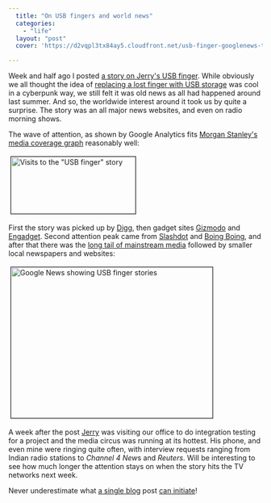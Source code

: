 ```yaml
---
  title: "On USB fingers and world news"
  categories: 
    - "life"
  layout: "post"
  cover: 'https://d2vqpl3tx84ay5.cloudfront.net/usb-finger-googlenews-tm.jpg'

---
```

<p>
Week and half ago I posted <a href="http://bergie.iki.fi/blog/when_reality_meets_product_concepts/">a story on Jerry's USB finger</a>. While obviously we all thought the idea of <a href="http://protoblogr.net/blog/view/usb_finger-more_details.html">replacing a lost finger with USB storage</a> was cool in a cyberpunk way, we still felt it was old news as all had happened around last summer. And so, the worldwide interest around it took us by quite a surprise. The story was an all major news websites, and even on radio morning shows.
</p><p>
The wave of attention, as shown by Google Analytics fits <a href="http://www.flickr.com/photos/salimismail/91817897/">Morgan Stanley's media coverage graph</a> reasonably well:
</p><p>
<img src="https://d2vqpl3tx84ay5.cloudfront.net/usb-finger-analytics.jpg" height="113" width="247" border="1" hspace="4" vspace="4" alt="Visits to the &quot;USB finger&quot; story" title="Visits to the &quot;USB finger&quot; story" />
</p><p>
First the story was picked up by <a href="http://digg.com/linux_unix/Severed_Finger_Replaced_with_USB_Linux_Distro">Digg</a>, then gadget sites <a href="http://i.gizmodo.com/5167612/the-usb-finger-drive-is-real-and-as-gross-as-we-imagined">Gizmodo</a> and <a href="http://www.engadget.com/2009/03/10/usb-finger-drive-concept-attempts-to-keep-up-with-reality/">Engadget</a>. Second attention peak came from <a href="http://hardware.slashdot.org/article.pl?sid=09/03/13/1520240">Slashdot</a> and <a href="http://gadgets.boingboing.net/2009/03/16/man-replaces-lost-fi.html">Boing Boing</a>, and after that there was the <a href="http://news.google.com/news?pz=1&amp;ncl=1315154573">long tail of mainstream media</a> followed by smaller local newspapers and websites:
</p><p>
<a href="https://d2vqpl3tx84ay5.cloudfront.net/usb-finger-googlenews.png" onclick="window.open('http://bergie.iki.fi/midcom-serveattachmentguid-db448f10170811deaa03b317ecae60f260f2/usb-finger-googlenews.png','popup','width=660,height=494,scrollbars=no,resizable=yes,toolbar=no,directories=no,location=no,menubar=no,status=yes,left=0,top=0');return false"><img src="https://d2vqpl3tx84ay5.cloudfront.net/usb-finger-googlenews-tm.jpg" height="299" width="400" border="1" hspace="4" vspace="4" alt="Google News showing USB finger stories" title="Google News showing USB finger stories" /></a>
</p><p>
A week after the post <a href="http://protoblogr.net/">Jerry</a> was visiting our office to do integration testing for a project and the media circus was running at its hottest. His phone, and even mine were ringing quite often, with interview requests ranging from Indian radio stations to <em>Channel 4 New</em>s and <em>Reuters</em>. Will be interesting to see how much longer the attention stays on when the story hits the TV networks next week.
</p><p>
Never underestimate what <a href="http://bergie.iki.fi/blog/when_reality_meets_product_concepts/">a single blog</a> post <a href="http://marcin.soltysiak.com/c1b6f560146511debe8151f5a40d51375137/">can initiate</a>!
</p>

